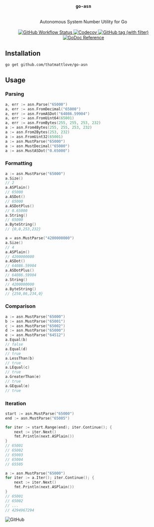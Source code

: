 <div align="center">
<h3>
    <code>go-asn</code>
</h3>
<br/>
Autonomous System Number Utility for Go
<br/>
<br/>
    <a href="https://github.com/thatmattlove/go-asn/actions/workflows/test.yml">
        <img alt="GitHub Workflow Status" src="https://img.shields.io/github/actions/workflow/status/thatmattlove/go-asn/test.yml?style=for-the-badge">
    </a>
    <a href="https://app.codecov.io/gh/thatmattlove/go-asn">
        <img alt="Codecov" src="https://img.shields.io/codecov/c/github/thatmattlove/go-asn?style=for-the-badge">
    </a>
    <a href="https://github.com/thatmattlove/go-asn/tags">
        <img alt="GitHub tag (with filter)" src="https://img.shields.io/github/v/tag/thatmattlove/go-asn?style=for-the-badge&label=Version">
    </a>
    <a href="https://pkg.go.dev/github.com/thatmattlove/go-asn">
        <img alt="GoDoc Reference" src="https://img.shields.io/badge/godoc-reference-5272B4.svg?style=for-the-badge">
    </a>

</div>

## Installation

```console
go get github.com/thatmattlove/go-asn
```

## Usage

### Parsing

```go
a, err := asn.Parse("65000")
a, err := asn.FromDecimal("65000")
a, err := asn.FromASDot("64086.59904")
a, err := asn.FromUint64(65001)
a, err := asn.FromBytes(255, 255, 253, 232)
a := asn.From4Bytes(255, 255, 253, 232)
a := asn.From2Bytes(253, 232)
a := asn.FromUint32(65001)
a := asn.MustParse("65000")
a := asn.MustDecimal("65000")
a := asn.MustASDot("0.65000")
```

### Formatting

```go
a := asn.MustParse("65000")
a.Size()
// 2
a.ASPlain()
// 65000
a.ASDot()
// 65000
a.ASDotPlus()
// 0.65000
a.String()
// 65000
a.ByteString()
// {0,0,253,232}

a = asn.MustParse("4200000000")
a.Size()
// 4
a.ASPlain()
// 4200000000
a.ASDot()
// 64086.59904
a.ASDotPlus()
// 64086.59904
a.String()
// 4200000000
a.ByteString()
// {250,86,234,0}
```

### Comparison

```go
a := asn.MustParse("65000")
b := asn.MustParse("65001")
c := asn.MustParse("65002")
d := asn.MustParse("65000")
e := asn.MustParse("64512")
a.Equal(b)
// false
a.Equal(d)
// true
a.LessThan(b)
// true
a.LEqual(c)
// true
a.GreaterThan(e)
// true
a.GEqual(e)
// true
```

### Iteration

```go
start := asn.MustParse("65000")
end := asn.MustParse("65005")

for iter := start.Range(end); iter.Continue(); {
    next := iter.Next()
    fmt.Println(next.ASPlain())
}
// 65001
// 65002
// 65003
// 65004
// 65505

a := asn.MustParse("65000")
for iter := a.Iter(); iter.Continue(); {
    next := iter.Next()
    fmt.Println(next.ASPlain())
}
// 65001
// 65002
// ...
// 4294967294
```

![GitHub](https://img.shields.io/github/license/thatmattlove/go-asn?style=for-the-badge&color=black)